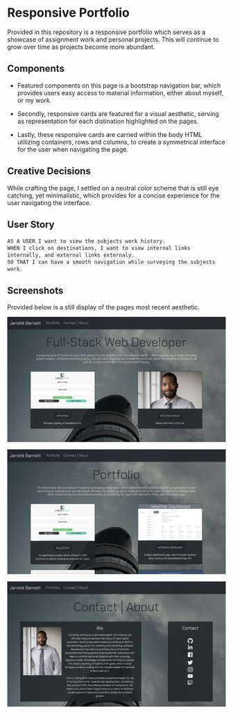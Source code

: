 # Responsive Portfolio

Provided in this repository is a responsive portfolio which serves as a showcase of assignment work and personal projects. This will continue to grow over time as projects become more abundant. 

## Components

* Featured components on this page is a bootstrap navigation bar, which provides users easy access to material information, either about myself, or my work.

* Secondly, responsive cards are featured for a visual aesthetic, serving as representation for each distination highlighted on the pages.

* Lastly, these responsive cards are carried within the body HTML utilizing containers, rows and columns, to create a symmetrical interface for the user when navigating the page.

## Creative Decisions

While crafting the page, I settled on a neutral color scheme that is still eye catching, yet minimalistic, which provides for a concise experience for the user navigating the interface.

## User Story

```
AS A USER I want to view the subjects work history.
WHEN I click on destinations, I want to view internal links internally, and external links externaly.
SO THAT I can have a smooth navigation while surveying the subjects work.

```

## Screenshots

Provided below is a still display of the pages most recent aesthetic.

![index](assets/Images/indexscreenshot.png)

![portfolio](assets/Images/portfolioscreenshot.png)

![contact](assets/Images/contactscreenshot.png)